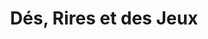 ---
title: "Dés, Rires et des Jeux"
url: /montigny-le-bretonneux/des-rires-et-des-jeux/
shop: Spiele
---